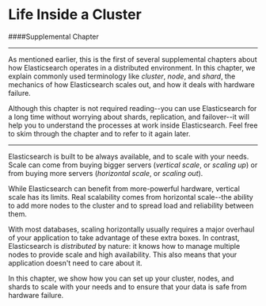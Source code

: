 # Life Inside a Cluster

####Supplemental Chapter
****
As mentioned earlier, this is the first of several supplemental chapters
about how Elasticsearch operates in a distributed<!--((("clusters")))--> environment.  In this
chapter, we explain commonly used terminology like _cluster_, _node_, and
_shard_, the mechanics of how Elasticsearch scales out, and how it deals with
hardware failure.

Although this chapter is not required reading--you can use Elasticsearch for
a long time without worrying about shards, replication, and failover--it will
help you to understand the processes at work inside Elasticsearch. Feel free
to skim through the chapter and to refer to it again later.

****

Elasticsearch is built to be <!--((("scalability, Elasticsearch and")))-->always available, and to scale with your needs.
Scale can come from buying bigger <!--((("vertical scaling, Elasticsearch and")))-->servers (_vertical scale_, or _scaling up_)
or from buying more <!--((("horizontal scaling, Elasticsearch and")))-->servers (_horizontal scale_, or _scaling out_).

While Elasticsearch can benefit from more-powerful hardware, vertical scale
has its limits. Real scalability comes from horizontal scale--the ability to
add more nodes to the cluster and to spread load and reliability between them.

With most databases, scaling horizontally usually requires a major overhaul of
your application to take advantage of these extra boxes. In contrast,
Elasticsearch is _distributed_ by nature: it knows how to manage multiple
nodes to provide scale and high availability.  This also means that your
application doesn't need to care about it.

In this chapter, we show how you can set up your cluster,
nodes, and shards to scale with your needs and to ensure that your data is
safe from hardware failure.

<!--

[[distributed-cluster]]
== Life Inside a Cluster

.Supplemental Chapter
****

As mentioned earlier, this is the first of several supplemental chapters
about how Elasticsearch operates in a distributed((("clusters"))) environment.  In this
chapter, we explain commonly used terminology like _cluster_, _node_, and
_shard_, the mechanics of how Elasticsearch scales out, and how it deals with
hardware failure.

Although this chapter is not required reading--you can use Elasticsearch for
a long time without worrying about shards, replication, and failover--it will
help you to understand the processes at work inside Elasticsearch. Feel free
to skim through the chapter and to refer to it again later.

****

Elasticsearch is built to be ((("scalability, Elasticsearch and")))always available, and to scale with your needs.
Scale can come from buying bigger ((("vertical scaling, Elasticsearch and")))servers (_vertical scale_, or _scaling up_)
or from buying more ((("horizontal scaling, Elasticsearch and")))servers (_horizontal scale_, or _scaling out_).

While Elasticsearch can benefit from more-powerful hardware, vertical scale
has its limits. Real scalability comes from horizontal scale--the ability to
add more nodes to the cluster and to spread load and reliability between them.

With most databases, scaling horizontally usually requires a major overhaul of
your application to take advantage of these extra boxes. In contrast,
Elasticsearch is _distributed_ by nature: it knows how to manage multiple
nodes to provide scale and high availability.  This also means that your
application doesn't need to care about it.

In this chapter, we show how you can set up your cluster,
nodes, and shards to scale with your needs and to ensure that your data is
safe from hardware failure.

-->

